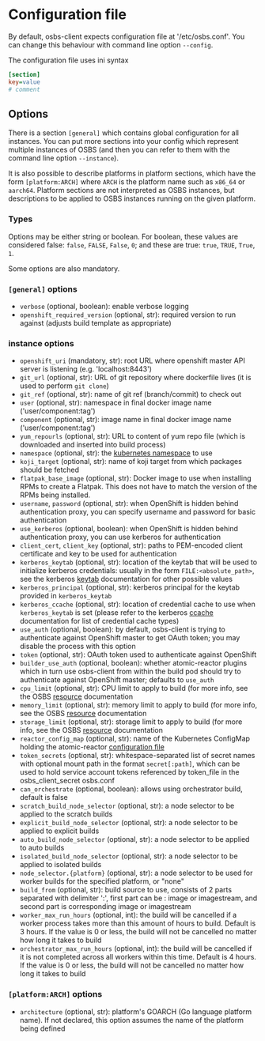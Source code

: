 # Configuration file

By default, osbs-client expects configuration file at '/etc/osbs.conf'. You can
change this behaviour with command line option `--config`.

The configuration file uses ini syntax

```ini
[section]
key=value
# comment
```

## Options

There is a section `[general]` which contains global configuration for all
instances. You can put more sections into your config which represent multiple
instances of OSBS (and then you can refer to them with the command line option
`--instance`).

It is also possible to describe platforms in platform sections, which have the
form `[platform:ARCH]` where `ARCH` is the platform name such as `x86_64` or
`aarch64`. Platform sections are not interpreted as OSBS instances, but
descriptions to be applied to OSBS instances running on the given platform.

### Types

Options may be either string or boolean. For boolean, these values are
considered false: `false`, `FALSE`, `False`, `0`; and these are true: `true`,
`TRUE`, `True`, `1`.

Some options are also mandatory.

### `[general]` options

- `verbose` (optional, boolean): enable verbose logging
- `openshift_required_version` (optional, str): required version to run against
  (adjusts build template as appropriate)

### instance options

- `openshift_uri` (mandatory, str): root URL where openshift master API server
  is listening (e.g. 'localhost:8443')
- `git_url` (optional, str): URL of git repository where dockerfile lives (it is
  used to perform `git clone`)
- `git_ref` (optional, str): name of git ref (branch/commit) to check out
- `user` (optional, str): namespace in final docker image name
  ('user/component:tag')
- `component` (optional, str): image name in final docker image name
  ('user/component:tag')
- `yum_repourls` (optional, str): URL to content of yum repo file (which is
  downloaded and inserted into build process)
- `namespace` (optional, str): the [kubernetes namespace][] to use
- `koji_target` (optional, str): name of koji target from which packages should
  be fetched
- `flatpak_base_image` (optional, str): Docker image to use when installing RPMs
  to create a Flatpak. This does not have to match the version of the RPMs being
  installed.
- `username`, `password` (optional, str): when OpenShift is hidden behind
  authentication proxy, you can specify username and password for basic
  authentication
- `use_kerberos` (optional, boolean): when OpenShift is hidden behind
  authentication proxy, you can use kerberos for authentication
- `client_cert`, `client_key` (optional, str): paths to PEM-encoded client
  certificate and key to be used for authentication
- `kerberos_keytab` (optional, str): location of the keytab that will be used to
  initialize kerberos credentials: usually in the form `FILE:<absolute_path>`,
  see the kerberos [keytab][] documentation for other possible values
- `kerberos_principal` (optional, str): kerberos principal for the keytab
  provided in `kerberos_keytab`
- `kerberos_ccache` (optional, str): location of credential cache to use when
  `kerberos_keytab` is set (please refer to the kerberos [ccache][]
  documentation for list of credential cache types)
- `use_auth` (optional, boolean): by default, osbs-client is trying to
  authenticate against OpenShift master to get OAuth token; you may disable the
  process with this option
- `token` (optional, str): OAuth token used to authenticate against OpenShift
- `builder_use_auth` (optional, boolean): whether atomic-reactor plugins which
  in turn use osbs-client from within the build pod should try to authenticate
  against OpenShift master; defaults to `use_auth`
- `cpu_limit` (optional, str): CPU limit to apply to build (for more info, see
  the OSBS [resource][] documentation
- `memory_limit` (optional, str): memory limit to apply to build (for more info,
  see the OSBS [resource][] documentation
- `storage_limit` (optional, str): storage limit to apply to build (for more
  info, see the OSBS [resource][] documentation
- `reactor_config_map` (optional, str): name of the Kubernetes ConfigMap holding
  the atomic-reactor [configuration file][]
- `token_secrets` (optional, str): whitespace-separated list of secret names
  with optional mount path in the format `secret[:path]`, which can be used to
  hold service account tokens referenced by token_file in the osbs_client_secret
  osbs.conf
- `can_orchestrate` (optional, boolean): allows using orchestrator build,
  default is false
- `scratch_build_node_selector` (optional, str): a node selector to be applied
  to the scratch builds
- `explicit_build_node_selector` (optional, str): a node selector to be applied
  to explicit builds
- `auto_build_node_selector` (optional, str): a node selector to be applied to
  auto builds
- `isolated_build_node_selector` (optional, str): a node selector to be applied
  to isolated builds
- `node_selector.{platform}` (optional, str): a node selector to be used for
  worker builds for the specified platform, or "none"
- `build_from` (optional, str): build source to use, consists of 2 parts
  separated with delimiter ':', first part can be : image or imagestream, and
  second part is corresponding image or imagestream
- `worker_max_run_hours` (optional, int): the build will be cancelled if a
  worker process takes more than this amount of hours to build. Default is 3
  hours. If the value is 0 or less, the build will not be cancelled no matter
  how long it takes to build
- `orchestrator_max_run_hours` (optional, int): the build will be cancelled if
  it is not completed across all workers within this time. Default is 4 hours.
  If the value is 0 or less, the build will not be cancelled no matter how long
  it takes to build

### `[platform:ARCH]` options

- `architecture` (optional, str): platform's GOARCH (Go language platform name).
  If not declared, this option assumes the name of the platform being defined

[kubernetes namespace]: https://github.com/GoogleCloudPlatform/kubernetes/blob/master/docs/namespaces.md
[keytab]: http://web.mit.edu/Kerberos/krb5-latest/doc/basic/keytab_def.html
[ccache]: http://web.mit.edu/Kerberos/krb5-latest/doc/basic/ccache_def.html
[resource]: .//resource.md
[configuration file]: https://github.com/containerbuildsystem/atomic-reactor/blob/master/docs/config.md
[Build]: https://docs.openshift.org/latest/dev_guide/builds.html
[atomic-reactor]: https://github.com/containerbuildsystem/atomic-reactor
